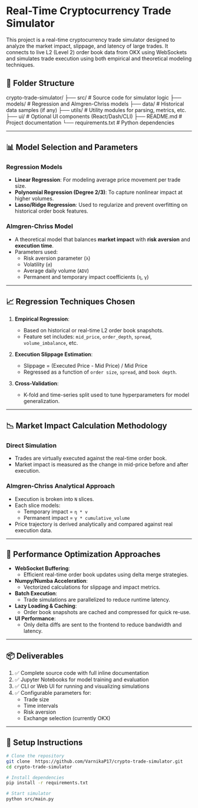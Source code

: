 # Real-Time Cryptocurrency Trade Simulator

This project is a real-time cryptocurrency trade simulator designed to analyze the market impact, slippage, and latency of large trades. It connects to live L2 (Level 2) order book data from OKX using WebSockets and simulates trade execution using both empirical and theoretical modeling techniques.

## 📂 Folder Structure

crypto-trade-simulator/
├── src/ # Source code for simulator logic
├── models/ # Regression and Almgren-Chriss models
├── data/ # Historical data samples (if any)
├── utils/ # Utility modules for parsing, metrics, etc.
├── ui/ # Optional UI components (React/Dash/CLI)
├── README.md # Project documentation
└── requirements.txt # Python dependencies

---

## 📊 Model Selection and Parameters

### Regression Models
- **Linear Regression**: For modeling average price movement per trade size.
- **Polynomial Regression (Degree 2/3)**: To capture nonlinear impact at higher volumes.
- **Lasso/Ridge Regression**: Used to regularize and prevent overfitting on historical order book features.

### Almgren-Chriss Model
- A theoretical model that balances **market impact** with **risk aversion** and **execution time**.
- Parameters used:
  - Risk aversion parameter (`λ`)
  - Volatility (`σ`)
  - Average daily volume (`ADV`)
  - Permanent and temporary impact coefficients (`η`, `γ`)

---

## 📈 Regression Techniques Chosen

1. **Empirical Regression**:
   - Based on historical or real-time L2 order book snapshots.
   - Feature set includes: `mid_price`, `order_depth`, `spread`, `volume_imbalance`, etc.

2. **Execution Slippage Estimation**:
   - Slippage = (Executed Price - Mid Price) / Mid Price
   - Regressed as a function of `order size`, `spread`, and `book depth`.

3. **Cross-Validation**:
   - K-fold and time-series split used to tune hyperparameters for model generalization.

---

## 📉 Market Impact Calculation Methodology

### Direct Simulation
- Trades are virtually executed against the real-time order book.
- Market impact is measured as the change in mid-price before and after execution.

### Almgren-Chriss Analytical Approach
- Execution is broken into `N` slices.
- Each slice models:
  - Temporary impact = `η * v`
  - Permanent impact = `γ * cumulative_volume`
- Price trajectory is derived analytically and compared against real execution data.

---

## 🚀 Performance Optimization Approaches

- **WebSocket Buffering**:
  - Efficient real-time order book updates using delta merge strategies.
- **Numpy/Numba Acceleration**:
  - Vectorized calculations for slippage and impact metrics.
- **Batch Execution**:
  - Trade simulations are parallelized to reduce runtime latency.
- **Lazy Loading & Caching**:
  - Order book snapshots are cached and compressed for quick re-use.
- **UI Performance**:
  - Only delta diffs are sent to the frontend to reduce bandwidth and latency.

---

## 📦 Deliverables

1. ✅ Complete source code with full inline documentation
2. ✅ Jupyter Notebooks for model training and evaluation
3. ✅ CLI or Web UI for running and visualizing simulations
4. ✅ Configurable parameters for:
   - Trade size
   - Time intervals
   - Risk aversion
   - Exchange selection (currently OKX)

---

## 🔧 Setup Instructions

```bash
# Clone the repository
git clone  https://github.com/VarnikaP17/crypto-trade-simulator.git
cd crypto-trade-simulator

# Install dependencies
pip install -r requirements.txt

# Start simulator
python src/main.py
